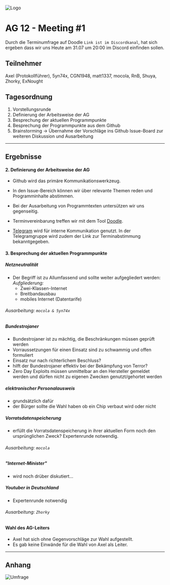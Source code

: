 ![Logo](https://puu.sh/wY2s6/9b24dd1062.png)
# AG 12 - Meeting #1
Durch die Terminumfrage auf Doodle `Link ist im Discordkanal`, 
hat sich ergeben dass wir uns Heute am 31.07 um 20:00 im Discord einfinden sollen.

## Teilnehmer

Axel (Protokollführer),
5yn74x,
CGN1948,
matt1337,
mocola,
RnB,
Shuya,
Zhorky,
ExNought

## Tagesordnung

1. Vorstellungsrunde
1. Definierung der Arbeitsweise der AG
1. Besprechung der aktuellen Programmpunkte
1. Besprechung der Programmpunkte aus dem Github
1. Brainstorming -> Übernahme der Vorschläge ins Github Issue-Board zur weiteren Diskussion und Ausarbeitung

***
## Ergebnisse

#### 2. Definierung der Arbeitsweise der AG
* Github wird das primäre Kommunikationswerkzeug.
* In den Issue-Bereich können wir über relevante Themen reden und Programminhalte abstimmen.
* Bei der Ausarbeitung von Programmtexten untersützen wir uns gegenseitig.

*  Terminvereinbarung treffen wir mit dem Tool [Doodle](http://doodle.com).
*  [Telegram](https://telegram.org/) wird für interne Kommunikation genutzt.
   In der Telegramgruppe wird zudem der Link zur Terminabstimmung bekanntgegeben.
   
#### 3. Besprechung der aktuellen Programmpunkte
##### Netzneutralität
* Der Begriff ist zu Allumfassend und sollte weiter aufgegliedert werden:
*Aufgliederung:*
    - Zwei-Klassen-Internet
    - Breitbandausbau
    - mobiles Internet (Datentarife)

###### Ausarbeitung: `mocola & 5yn74x`
##### Bundestrojaner
* Bundestrojaner ist zu mächtig, die Beschränkungen müssen geprüft werden
* Vorraussetzungen für einen Einsatz sind zu schwammig und offen formuliert
* Einsatz nur nach richterlichem Beschluss?
* hilft der Bundestrojaner effektiv bei der Bekämpfung von Terror?
* Zero Day Exploits müssen unmittelbar an den Hersteller gemeldet werden und dürfen nicht zu eigenen Zwecken genutzt/gehortet werden

##### elektronischer Personalausweis
* grundsätzlich dafür
* der Bürger sollte die Wahl haben ob ein Chip verbaut wird oder nicht

##### Vorratsdatenspeicherung
* erfüllt die Vorratsdatenspeicherung in ihrer aktuellen Form noch den ursprünglichen Zweck? Expertenrunde notwendig.

###### Ausarbeitung: `mocola`
##### "Internet-Minister"
* wird noch drüber diskutiert...

##### Youtuber in Deutschland
* Expertenrunde notwendig
###### Ausarbeitung: `Zhorky`
#### Wahl des AG-Leiters
* Axel hat sich ohne Gegenvorschläge zur Wahl aufgestellt.
* Es gab keine Einwände für die Wahl von Axel als Leiter.
***
## Anhang
![Umfrage](https://puu.sh/wXMhO/e86661ad16.png)

